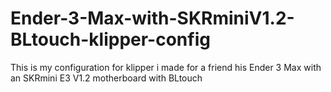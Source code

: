 # Ender-3-Max-with-SKRminiV1.2-BLtouch-klipper-config
This is my configuration for klipper i made for a friend his Ender 3 Max with an SKRmini E3 V1.2 motherboard with BLtouch
